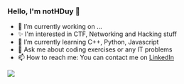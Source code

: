 ### Hello, I'm notHDuy 👋

- 🔭 I’m currently working on ...
- ✨ I'm interested in CTF, Networking and Hacking stuff
- 🌱 I’m currently learning C++, Python, Javascript
- 💬 Ask me about coding exercises or any IT problems
- 📫 How to reach me: You can contact me on [LinkedIn](https://www.linkedin.com/in/nguy%E1%BB%85n-ho%C3%A0ng-duy-297a54240/)


<img src="https://github-readme-stats.vercel.app/api?username=notHDuy&show_icons=true&theme=tokyonight">
